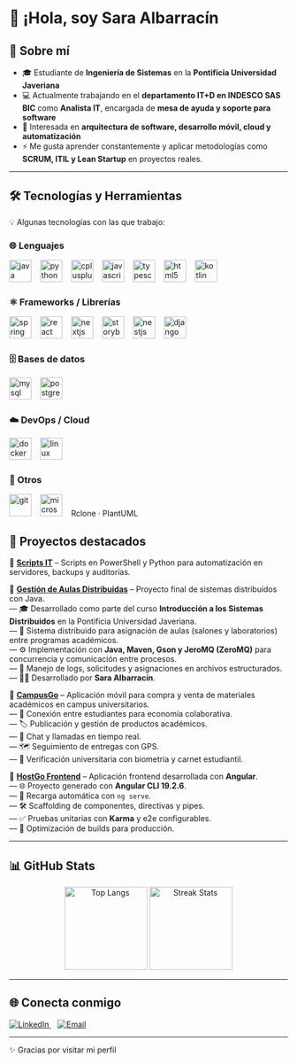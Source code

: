 <!-- Encabezado -->
<h1>👋 ¡Hola, soy Sara Albarracín</h1>

<h2>🚀 Sobre mí</h2>
<ul>
  <li>🎓 Estudiante de <strong>Ingeniería de Sistemas</strong> en la <strong>Pontificia Universidad Javeriana</strong></li>
  <li>💻 Actualmente trabajando en el <strong>departamento IT+D en INDESCO SAS BIC</strong> como <strong>Analista IT</strong>, encargada de <strong>mesa de ayuda y soporte para software</strong></li>
  <li>🌱 Interesada en <strong>arquitectura de software, desarrollo móvil, cloud y automatización</strong></li>
  <li>⚡ Me gusta aprender constantemente y aplicar metodologías como <strong>SCRUM, ITIL y Lean Startup</strong> en proyectos reales.</li>
</ul>

<hr />

<!-- Tecnologías -->
<h2>🛠️ Tecnologías y Herramientas</h2>
<p>💡 Algunas tecnologías con las que trabajo:</p>

<h3>🌐 Lenguajes</h3>
<div align="left">
  <img src="https://cdn.jsdelivr.net/gh/devicons/devicon/icons/java/java-original.svg" height="40" alt="java" style="margin-right:12px;" />
  <img src="https://cdn.jsdelivr.net/gh/devicons/devicon/icons/python/python-original.svg" height="40" alt="python" style="margin-right:12px;" />
  <img src="https://cdn.jsdelivr.net/gh/devicons/devicon/icons/cplusplus/cplusplus-original.svg" height="40" alt="cplusplus" style="margin-right:12px;" />
  <img src="https://cdn.jsdelivr.net/gh/devicons/devicon/icons/javascript/javascript-original.svg" height="40" alt="javascript" style="margin-right:12px;" />
  <img src="https://cdn.jsdelivr.net/gh/devicons/devicon/icons/typescript/typescript-original.svg" height="40" alt="typescript" style="margin-right:12px;" />
  <img src="https://cdn.jsdelivr.net/gh/devicons/devicon/icons/html5/html5-original.svg" height="40" alt="html5" style="margin-right:12px;" />
  <img src="https://cdn.jsdelivr.net/gh/devicons/devicon/icons/kotlin/kotlin-original.svg" height="40" alt="kotlin" style="margin-right:12px;" />
</div>

<h3>⚛️ Frameworks / Librerías</h3>
<div align="left">
  <img src="https://cdn.jsdelivr.net/gh/devicons/devicon/icons/spring/spring-original.svg" height="40" alt="spring boot" style="margin-right:12px;" />
  <img src="https://cdn.jsdelivr.net/gh/devicons/devicon/icons/react/react-original.svg" height="40" alt="react" style="margin-right:12px;" />
  <img src="https://cdn.jsdelivr.net/gh/devicons/devicon/icons/nextjs/nextjs-original.svg" height="40" alt="nextjs" style="margin-right:12px;" />
  <img src="https://cdn.jsdelivr.net/gh/devicons/devicon/icons/storybook/storybook-original.svg" height="40" alt="storybook" style="margin-right:12px;" />
  <img src="https://cdn.jsdelivr.net/gh/devicons/devicon/icons/nestjs/nestjs-plain.svg" height="40" alt="nestjs" style="margin-right:12px;" />
  <img src="https://cdn.jsdelivr.net/gh/devicons/devicon/icons/django/django-plain.svg" height="40" alt="django" style="margin-right:12px;" />
</div>


<h3>🗄️ Bases de datos</h3>
<div align="left">
  <img src="https://cdn.jsdelivr.net/gh/devicons/devicon/icons/mysql/mysql-original.svg" height="40" alt="mysql" style="margin-right:12px;" />
  <img src="https://cdn.jsdelivr.net/gh/devicons/devicon/icons/postgresql/postgresql-original.svg" height="40" alt="postgresql" style="margin-right:12px;" />
</div>


<h3>☁️ DevOps / Cloud</h3>
<div align="left">
  <img src="https://cdn.jsdelivr.net/gh/devicons/devicon/icons/docker/docker-original.svg" height="40" alt="docker" style="margin-right:12px;" />
  <img src="https://cdn.jsdelivr.net/gh/devicons/devicon/icons/linux/linux-original.svg" height="40" alt="linux" style="margin-right:12px;" />
</div>


<h3>🔧 Otros</h3>
<div align="left">
  <img src="https://cdn.jsdelivr.net/gh/devicons/devicon/icons/git/git-original.svg" height="40" alt="git" style="margin-right:12px;" />
  <img src="https://cdn.jsdelivr.net/gh/devicons/devicon/icons/microsoft/microsoft-original.svg" height="40" alt="microsoft" style="margin-right:12px;" />
  <span>Rclone · PlantUML</span>
</div>


<!-- Proyectos -->
<h2>📌 Proyectos destacados</h2>

<p>🔹 <strong><a href="#">Scripts IT</a></strong> – Scripts en PowerShell y Python para automatización en servidores, backups y auditorías.</p>

<p>
  🔹 <strong><a href="https://github.com/SarAlbN1/gestion-aulas-distribuidas">Gestión de Aulas Distribuidas</a></strong> – Proyecto final de sistemas distribuidos con Java.<br />
  — 🎓 Desarrollado como parte del curso <strong>Introducción a los Sistemas Distribuidos</strong> en la Pontificia Universidad Javeriana.<br />
  — 🏫 Sistema distribuido para asignación de aulas (salones y laboratorios) entre programas académicos.<br />
  — ⚙️ Implementación con <strong>Java, Maven, Gson y JeroMQ (ZeroMQ)</strong> para concurrencia y comunicación entre procesos.<br />
  — 💾 Manejo de logs, solicitudes y asignaciones en archivos estructurados.<br />
  — 👩‍💻 Desarrollado por <strong>Sara Albarracín</strong>.
</p>

<p>
  🔹 <strong><a href="https://github.com/ICM2025/CampusGo">CampusGo</a></strong> – Aplicación móvil para compra y venta de materiales académicos en campus universitarios.<br />
  — 👥 Conexión entre estudiantes para economía colaborativa.<br />
  — 🏷️ Publicación y gestión de productos académicos.<br />
  — 💬 Chat y llamadas en tiempo real.<br />
  — 🗺️ Seguimiento de entregas con GPS.<br />
  — 🪪 Verificación universitaria con biometría y carnet estudiantil.
</p>

<p>
  🔹 <strong><a href="https://github.com/JuanPablogh0412/DesarrolloWeb_Host-Go">HostGo Frontend</a></strong> – Aplicación frontend desarrollada con <strong>Angular</strong>.<br />
  — 🌐 Proyecto generado con <strong>Angular CLI 19.2.6</strong>.<br />
  — 🔄 Recarga automática con <code>ng serve</code>.<br />
  — 🛠️ Scaffolding de componentes, directivas y pipes.<br />
  — ✅ Pruebas unitarias con <strong>Karma</strong> y e2e configurables.<br />
  — 🚀 Optimización de builds para producción.
</p>

<hr />

<!-- Stats -->
<h2>📊 GitHub Stats</h2>
<p align="center">
  <img src="https://github-readme-stats.vercel.app/api/top-langs/?username=SarAlbN1&layout=compact&theme=transparent" height="150" alt="Top Langs" />
  <img src="https://github-readme-streak-stats.herokuapp.com?user=SarAlbN1&theme=transparent" height="150" alt="Streak Stats" />
</p>

<hr />

<!-- Contacto -->
<h2>🌐 Conecta conmigo</h2>
<p>
  <a href="https://www.linkedin.com/in/sara-albarracin-27991124b" target="_blank" rel="noreferrer">
    <img src="https://img.shields.io/badge/LinkedIn-0A66C2?logo=linkedin&logoColor=white" alt="LinkedIn" />
  </a>
  &nbsp;&nbsp;
  <a href="mailto:sara.albar@altmail.kr">
    <img src="https://img.shields.io/badge/Email-D14836?logo=gmail&logoColor=white" alt="Email" />
  </a>
</p>

<hr />

<p>✨ Gracias por visitar mi perfil</p>
